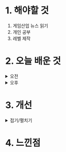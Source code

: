 
# 1. 해야할 것

1. 게임산업 뉴스 읽기 
2. 개인 공부  
3. 레벨 제작





# 2. 오늘 배운 것

<details>
<summary>오전</summary>

## 오늘의 뉴스

■ 경콘진, ‘디지털콘텐츠 마케팅 지원 사업’ 참가사 모집
경기도와 성남시가 설립하고 경기콘텐츠진흥원(원장 탁용석, 이하 경콘진)이 운영하는 경기 콘텐츠코리아 랩에서 2024년 하반기 '디지털콘텐츠 마케팅 지원 사업'에 참여할 도내 콘텐츠 기업 7개사를 7월 17일까지 모집합니다. '2024 디지털콘텐츠 마케팅 지원' 사업은 현재 온라인 플랫폼을 통해 판매 중이거나 유통 중인 디지털콘텐츠를 보유한 경기도 기업을 대상으로 마케팅 자금을 지원하는 사업입니다.

■ 액션스퀘어, 생성형 AI 활용 게임 개발 본격화
액션스퀘어는 카이스트 인공지능(AI) 대학원 신진우 교수 연구팀과 생성형 인공지능(AI)을 활용한 게임 개발에 나선다고 5일 밝혔습니다. 액션스퀘어는 신진우 교수 연구팀과 함께 △생성형 AI를 활용한 게임 내 아트 어셋(Asset)의 고품질화 △게임 아트 어셋을 활용한 영상 제작 분야 △게임 용어 전반 다국어 텍스트 생성 및 검수 등을 핵심 과제로 협업할 계획입니다.

■ 원펀맨: 정의집행, 애플 앱스토어 정식 출시
게임 퍼블리싱 기업 ㈜팡스카이(대표 이병진, 조호현)는 4일 자사에서 서비스 중인 모바일게임 <원펀맨: 정의집행>을 애플 앱스토어 마켓에 정식 출시했다고 밝혔습니다. 6월 19일 구글 등 3대 마켓에 출시된 <원펀맨: 정의집행>은 20일 원스토어, 갤럭시스토어에서 인기 순위 1위를 달성했으며, 현재 누적 다운로드 수가 10만 회를 초과했습니다.

■ 밸로프, 리듬게임 ‘오투잼 리믹스’ 2차 테스트 지원 마감
밸로프(331520, 대표 신재명)는 리듬 게임 '오투잼 리믹스(O2JAM REMIX)'가 일본을 포함한 글로벌 정식 출시를 목표로 진행되는 2차 비공개 베타 테스트(Closed Beta Test) 지원자 모집이 성황리에 마무리됐다고 5일 밝혔습니다. 테스터들은 기존 오투잼 리듬 게임 고유의 7 버튼 외에도 4 버튼과 5 버튼 플레이가 새롭게 추가되어 이전 게임 플레이의 향수와 함께 새로운 플레이 방식이 신선하다는 평을 남기면서 성공적으로 마무리됐습니다.    

■ '쿠키런: 모험의 탑', 누적 매출 100억 원 돌파
데브시스터즈㈜(대표 조길현)의 개발 스튜디오 오븐게임즈㈜(대표 배형욱)에서 개발한 '쿠키런: 모험의 탑'이 매출액 100억 원을 돌파했습니다. 지난 달 26일 글로벌 시장에서 정식 서비스를 시작한 쿠키런: 모험의 탑이 200만 다운로드를 돌파하고 누적 매출 100억 원 이상을 기록하며 빠른 흥행 속도를 보이고 있습니다.

■ 온-오프 연계 활성화, 차이나조이 '100 인플루언서 프로젝트' 발표
올해로 21회를 맞이하는 차이나조이가 개최에 앞서 온-오프라인 연계 활성화를 위한 '100 인플루언서 프로젝트'를 발표했습니다. 한편, 차이나조이는 온-오프라인 연계를 위해 100 인플루언서 프로젝트 외에도 메타버스 기술과 AR 기술을 결합해 전시관을 돌아다니는 과정 자체를 게임화한 'CJ아레나' 등 다양한 프로그램을 전개하고 있습니다.

■ 네오플 노사, 평균 임금인상률 6.3% 합의...갈등 일단락
네오플 사측(대표 윤명진)과 노동조합(분회장 조정우)이 2024년 임금협상 결과 전년 대비 평균 6.3% 인상에 합의한 것으로 확인됐습니다. 4일 네오플 노동조합 조정우 분회장은 조합원들에게 "2024년 임금교섭 잠정 합의 찬반 투표 결과는 조합원 중 94.5%가 참여해 주셨고, 80.4%의 찬성으로 가결이 되었다"며 "6개월 동안 임금 교섭에 지속적인 참여와 의견을 주신 많은 조합원분들에게 감사 인사를 드린다"라고 공지했습니다.

■ 콘진원 "교육용 게임 이슈, 국회 지적 인정"
한국콘텐츠진흥원(원장 조현래, 이하 콘진원)이 지난 국정감사 반박자료를 4일 정정했습니다. 콘진원은 2023년 국정감사 때 더불어민주당 김윤덕 의원으로부터 "교육용 게임콘텐츠가 모바일 환경에서는 전혀 가동되지 않는다"는 지적을 받았습니다.

■ '트릭컬', 2024년 상반기 이달의 우수게임 프론티어 부문 수상
에피드게임즈는 4일 자사의 모바일게임 '트릭컬 리바이브'가 '2024년 상반기 이달의 우수게임 프론티어 부문'을 수상했다고 전했습니다. 한정현 에피드게임즈 대표는 "'트릭컬 리바이브'는 귀염뽀작을 무기로 재미있는 스토리를 풀더빙으로 제공해 보는 재미를 극대화한 게임"이라며 "게임을 사랑해주시는 이용자 덕분에 '리바이브'해 이달의 우수게임으로 선정될 수 있었습니다.

■ 넥슨, 빅게임스튜디오 'TGS 2024' 참가 확정 
넥슨, 빅게임스튜디오 등 도쿄 게임쇼 2024(이하 TGS)에 참가하는 한국 게임사 목록이 4일 발표됐습니다. TGS 주최사 컴퓨터 엔터테인먼트 소프트웨어 협회(이하 CESA) 공지에 따르면 넥슨과 빅게임스튜디오와 함께 한국콘텐츠진흥원 주관으로 중소형 게임사 15곳이 행사에 참여합니다.

■ KeSPA, ‘국가대표 선수 선발 자격 개편’ 발표 
한국e스포츠협회(회장 김영만, 이하 협회)는 대한민국 e스포츠 국가대표의 국제 경쟁력 강화와 출전 가능종목 확대를 위해 지난 6월 e스포츠 경기력향상위원회 의결(2024. 6.14.)에 따라 국가대표 선발 자격을 개편하고, 이를 4일(목) 공개 발표했습니다. 이와 함께 향후 아시안게임 외 국가대표가 출전해야 하는 대회가 계속 증가할 것으로 예상됨에 따라, 이번 국가대표 선수선발 자격 개편으로 충분한 기량을 갖춘 선수를 공정한 기준에 맞춰 선발 및 훈련, 파견할 계획입니다.

■ 마시마 히로×마벨러스 신작 '파마기아' 최신 정보 공개
세가퍼블리싱코리아(대표 사이토 고)는 주식회사 마벨러스가 개발한 완전 신작 액션 게임 『FARMAGIA(파마기아)』에서 마시마 히로가 디자인한 매력적인 캐릭터와 몬스터, 모험을 함께할 몬스터를 키우고 수확하는 파밍, 몬스터들과 함께 싸우는 액션 등에 관한 정보가 공개되었다고 전했습니다. 또한, 세가 아시아 공식 SNS에서는 『FARMAGIA』의 세계를 주인공 텐의 단짝인 '루크로'가 조사해 보고하는 '루크로의 펠리시아 조사단'이 순차적으로 올라오고 있습니다.

■ 메트로바니아풍 소울라이크 '더 라스트 페이스’ 실물 패키지 발매
에이치투 인터렉티브(이하 H2 INTERACTIVE, 대표 허준하)는 쿠미 소울 게임즈(Kumi Souls Games)의 메트로바니아풍 소울라이크 게임 '더 라스트 페이스(The Last Faith)'의 실물 패키지인 '더 라스트 페이스: 나이크룩스 에디션(The Last Faith: The Nycrux Edition)'을 PS5 및 닌텐도 스위치로 오늘(7월 4일) 소비자가격 49,800원에 정식 출시하였다고 밝혔습니다. '더 라스트 페이스'는 박력 넘치는 전투와 잔혹한 처형이 특징인 액션 게임입니다.

■ 위믹스, 서틱 보안 리더보드 4개 부문에서 1위 기록
위믹스(WEMIX)가 서틱(CertiK) 보안 리더보드(Leaderboard) 중 4개 부문에서 1위를 차지했습니다. 서틱은 세계적인 블록체인 보안업체로, 게임, 디파이, NFT 등 여러 분야에서 보안감사를 진행하고 있습니다.

■ 로드나인 웹소설 ‘정오의 전쟁’ 카카오페이지 정식 연재
스마일게이트는 올클래스(ALL CLASS) MMORPG(다중접속역할수행게임) '로드나인(개발사 엔엑스쓰리게임즈)'의 웹소설 '정오의 전쟁'을 카카오페이지에서 정식 연재한다고 4일(목) 밝혔습니다. 로드나인의 매력적인 세계관에 몰입할 수 있는 웹소설 '정오의 전쟁'은 4일 자정부터 카카오페이지에서 구독할 수 있습니다.

■ 경콘진, 경기게임마이스터고등학교와 업무협약 체결
경기콘텐츠진흥원(원장 탁용석, 이하 경콘진)과 경기게임마이스터고등학교(교장 정대식, 이하 경기게임마이스터고)는 게임 산업 인재를 양성하기 위한 업무협약을 4일 안양시 경기게임마이스터고에서 체결했습니다. 이날 행사에서는 경콘진 탁용석 원장, 김상진 미래산업본부장과 경기게임마이스터고 정대식 교장, 김병천 교감 및 재학생 6명이 참석해 업무 협약을 체결하고 게임 분야 교육 현장의 의견을 나누기 위한 간담회를 가졌습니다.      

■ 21회 맞이하는 차이나조이, "IP 및 AI까지 범위 확장할 것"
차이나조이 조직위원회는 오는 7월 26일부터 29일까지 진행되는 차이나조이 개막을 앞두고 기자 간담회를 진행했습니다. 상하이 푸동 케리 호텔에서 진행한 제21회 차이나조이 기자 간담회에는 상하이시 당위원회 홍보부 부국장이자 상하이시 국유자산감독관리위원회(SASAC) 부국장인 왕야위안(Wang Yayuan), 중국 음향영상 및 디지털 출판 협회(CADPA) 제1부회장이자 CADPA 게임 출판 작업 위원회 의장인 장이쥔(Zhang Yijun), CADPA 부총장이자 CADPA 게임 제품 위원회 총장 및 CADPA e스포츠 위원회 이사인 탕자쥔(Tang Jiajun), CPC 상하이 시위원회 홍보부 온라인 출판 부서장인 루이웨이(Lu Yiwei), 푸동구 당위원회 홍보부 부국장이자 푸동구 문화체육관광국장인 
샤오시즈(Shao Shizhi), 차이나조이 주관사인 하웰 인터내셔널 트레이드 페어의 CEO인 완팡위(Wan Fangyu) 등이 참가했습니다.

■ '엘더스크롤 요리책 Vol. 2: 탐리엘의 맛과 이야기' 발표
베데스다 소프트웍스의 대표 IP인 '엘더스크롤' 시리즈 팬들을 위한 특별한 요리책이 다시 돌아왔습니다. 도서출판 도토리는 현재 텀블벅에서 '엘더스크롤 요리책 Vol. 2: 탐리엘의 맛과 이야기'의 출간을 위한 펀딩을 진행 중입니다.

■ 에오스 블랙, 패키지 수익금 전액 기부 캠페인 진행
블루포션게임즈(대표 정재목, 조승진)는 자사의 최신 모바일 MMORPG <에오스 블랙> 패키지 수익금 전액 기부 캠페인을 진행한다고 4일 밝혔습니다. 이용자와 함께 참여하는 기부 캠페인을 시작한 <에오스 블랙>은 PC MMORPG '에오스' IP 기반의 모바일 MMORPG이다. 'The 위험한 MMORPG'라는 슬로건을 앞세워 지속되는 분쟁과 PK가 벌어지는 필드와 전장 전투를 즐기고, 하드코어 MMORPG 본연의 재미를 누리도록 했습니다.

■ 엔씨 신작 ‘호연’, 7월 11일 플레이데이 진행
엔씨소프트(공동대표 김택진, 박병무, 이하 엔씨(NC))의 스위칭 RPG 신작 '호연'이 7월 11일(목) 온라인 쇼케이스 '플레이데이(PLAY DAY)'를 진행합니다. 엔씨(NC)는 출시를 앞두고 호연에 관련된 이용자 궁금증을 해소하고 게임의 상세 정보를 공개하기 위해 이번 행사를 마련했습니다.

■ 썸에이지, 자체 개발 신작 3종 동시 공개
올 초 '갓레이드'를 글로벌 출시하며 수익 구조를 크게 개선한 바 있는 ㈜썸에이지(코스닥 208640, 박홍서 대표)는 금일 새로운 도약을 알리는 자체 개발 신작 라인업 3종을 공개했습니다. 썸에이지 관계자는 "이번 신규 게임은 기존 IP의 강점을 최대한 활용하면서 새로운 도전과 혁신을 담고 있다"면서 "앞으로 지속적인 연구 개발을 통해 더 많은 이용자에게 즐거움을 선사하겠다"고 전했습니다.

■ 스토브, 로그라이트 슈팅 액션게임 ‘슬립스트림’ 출시
스마일게이트 게임 플랫폼 스토브가 로그라이트 슈팅 액션 게임 '슬립스트림'(개발사 넵튠)을 출시하고 이를 기념한 할인 프로모션을 진행한다고 4일(목) 밝혔습니다. 게임 스트리머라는 흥미로운 캐릭터가 등장하는 '슬립스트림'은 로그라이트의 캐주얼한 재미와 서바이벌의 긴장감이 절묘하게 조합돼 있는 타이틀입니다.

■ 호요버스 신작 ARPG '젠레스 존 제로' 정식 출시 
호요버스(HoYoverse)의 신작 어반 판타지 ARPG '젠레스 존 제로'가 모바일과 PC, PS5 플랫폼을 통해 금일(4일) 글로벌 동시 출시됐습니다. 젠레스 존 제로는 출시 전에 진행된 사전등록에서 글로벌 사전등록자 4,700만 명을 돌파하는 등 기대작으로서의 면모를 보여주었으며, 다양한 난이도를 통해 액션 게임 초보자와 하드코어 스타일을 선호하는 이용자 모두를 아우를 수 있는 만반의 콘텐츠를 제공하는 것이 특징입니다.

■ '소드 아트 온라인 프랙처드 데이드림' 10월 3일 발매 결정
반다이남코 엔터테인먼트 코리아(지사장 장태근)는 SAO 가정용 게임 시리즈 최신작, 온라인 협동 전투 액션 게임 '소드 아트 온라인 프랙처드 데이드림'(한국어판)을, PlayStation®5, Xbox Series X|S, Nintendo Switch™용으로 2024년 10월 3일(목), STEAM®용으로 2024년 10월 4일(금) 발매한다고 발표했습니다. PlayStation®5, Xbox Series X|S, Nintendo Switch™, STEAM®용 '소드 아트 온라인 프랙처드 데이드림'(한국어판)의 다운로드 버전 예약이 시작됐습니다.

■ 닌텐도 스위치 'SCHiM - 스킴 -' 패키지 버전 예약판매 개시
일본의 게임 배급사 'PLAYISM'은 '코멧소프트'와 협력해 Nintendo Switch™용 d액션 게임 "SCHiM - 스킴 –(이하, 스킴)"의 패키지 버전을 7월 18일(목)에 한국어화 정식 발매한다고 전하는 한편, 7월 4일(목) 부터는 예약판매를 개시했다고 발표했습니다. 어느 날, 태어날 때부터 인생의 다양한 모습을 계속 지켜봐 온, 어떤 사람의 그림자로부터 갑자기 분리된 하나의 '스킴'이 원래의 장소로 돌아가기 위해 그림자에서 그림자로 이동을 시작합니다.
</details>


<details>
<summary>오후</summary>

## 레벨 제작
![image](https://github.com/JM94Ent/TIL-WIL/assets/143363550/3c49f242-2217-4894-8c55-89d87135aaf6)

![image](https://github.com/JM94Ent/TIL-WIL/assets/143363550/5fa28c35-ad7f-47aa-a398-e60f3f6be080)

![image](https://github.com/JM94Ent/TIL-WIL/assets/143363550/c660e33c-f24f-4b4a-bd5b-facb245d6eca)

</details>




# 3. 개선


<details>
<summary>접기/펼치기</summary>


</details>



# 4. 느낀점


